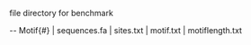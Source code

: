 file directory for benchmark

-- Motif{#}
 | sequences.fa
 | sites.txt
 | motif.txt
 | motiflength.txt
